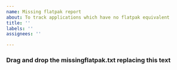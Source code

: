 ```yaml
---
name: Missing flatpak report
about: To track applications which have no flatpak equivalent
title: ''
labels: ''
assignees: ''

---
```


### Drag and drop the missingflatpak.txt replacing this text
